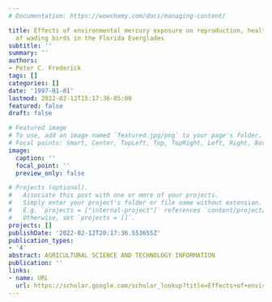 ```yaml
---
# Documentation: https://wowchemy.com/docs/managing-content/

title: Effects of environmental mercury exposure on reproduction, health and survival
  of wading birds in the Florida Everglades
subtitle: ''
summary: ''
authors:
- Peter C. Frederick
tags: []
categories: []
date: '1997-01-01'
lastmod: 2022-02-12T15:17:36-05:00
featured: false
draft: false

# Featured image
# To use, add an image named `featured.jpg/png` to your page's folder.
# Focal points: Smart, Center, TopLeft, Top, TopRight, Left, Right, BottomLeft, Bottom, BottomRight.
image:
  caption: ''
  focal_point: ''
  preview_only: false

# Projects (optional).
#   Associate this post with one or more of your projects.
#   Simply enter your project's folder or file name without extension.
#   E.g. `projects = ["internal-project"]` references `content/project/deep-learning/index.md`.
#   Otherwise, set `projects = []`.
projects: []
publishDate: '2022-02-12T20:17:36.553655Z'
publication_types:
- '4'
abstract: AGRICULTURAL SCIENCE AND TECHNOLOGY INFORMATION
publication: ''
links:
- name: URL
  url: https://scholar.google.com/scholar_lookup?title=Effects+of+environmental+mercury+exposure+on+reproduction%2C+health+and+survival+of+wading+birds+in+the+Florida+Everglades&author=Frederick%2C+Peter+C.&publication_year=1997
---
```

